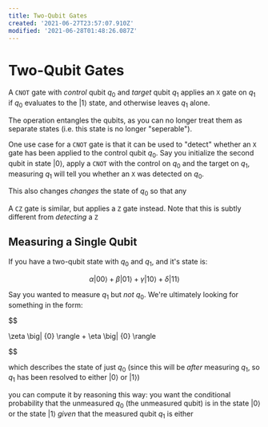 ```yaml
---
title: Two-Qubit Gates
created: '2021-06-27T23:57:07.910Z'
modified: '2021-06-28T01:48:26.087Z'
---
```


# Two-Qubit Gates

A `CNOT` gate with *control* qubit $q_0$ and *target* qubit $q_1$ applies an `X` gate on $q_1$ if $q_0$ evaluates to the $\big| 1 \rangle$ state, and otherwise leaves $q_1$ alone.

The operation entangles the qubits,  as you can no longer treat them as separate states (i.e. this state is no longer "seperable").

One use case for a `CNOT` gate is that it can be used to "detect" whether an `X` gate has been applied to the control qubit $q_0$. Say you initialize the second qubit in state $\big| 0 \rangle$, apply a `CNOT` with the control on $q_0$ and the target on $q_1$, measuring $q_1$ will tell you whether an `X` was detected on $q_0$.

This also changes *changes* the state of $q_0$ so that any

A `CZ` gate is similar, but applies a `Z` gate instead. Note that this is subtly different from *detecting* a `Z`


## Measuring a Single Qubit

If you have a two-qubit state with $q_0$ and $q_1$, and it's state is:

$$
\alpha \big| {00} \rangle + \beta \big| {01} \rangle + \gamma \big| {10} \rangle + \delta \big| {11} \rangle
$$

Say you wanted to measure $q_1$ but *not* $q_0$. We're ultimately looking for something in the form:

$$

\zeta \big| {0} \rangle + \eta \big| {0} \rangle

$$

which describes the state of just $q_0$ (since this will be *after* measuring $q_1$, so $q_1$ has been resolved to either $\big| {0} \rangle$ or $\big| {1} \rangle$)

you can compute it by reasoning this way: you want the conditional probability that the unmeasured $q_0$ (the unmeasured qubit) is in the state $\big| {0} \rangle$ or the state $\big| {1} \rangle$ *given* that the measured qubit $q_1$ is either 
